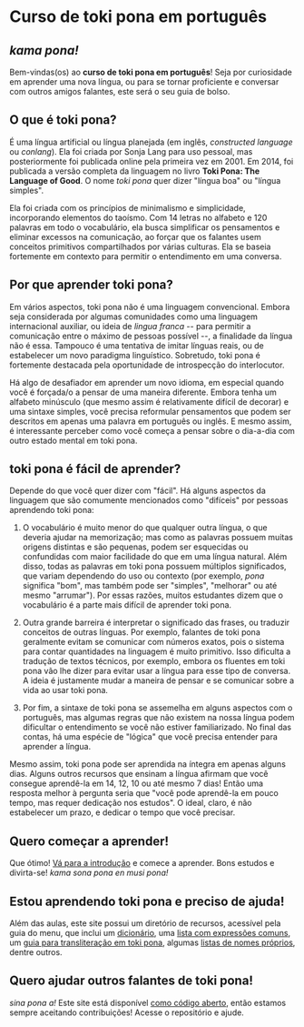 # Curso de toki pona em português

## _kama pona!_

Bem-vindas(os) ao **curso de toki pona em português**! Seja por curiosidade em aprender uma nova língua, ou para se tornar proficiente e conversar com outros amigos falantes, este será o seu guia de bolso.

## O que é toki pona?

É uma língua artificial ou língua planejada (em inglês, _constructed language_ ou _conlang_). Ela foi criada por Sonja Lang para uso pessoal, mas posteriormente foi publicada online pela primeira vez em 2001. Em 2014, foi publicada a versão completa da linguagem no livro **Toki Pona: The Language of Good**. O nome _toki pona_ quer dizer "língua boa" ou "língua simples".

Ela foi criada com os princípios de minimalismo e simplicidade, incorporando elementos do taoísmo. Com 14 letras no alfabeto e 120 palavras em todo o vocabulário, ela busca simplificar os pensamentos e eliminar excessos na comunicação, ao forçar que os falantes usem conceitos primitivos compartilhados por várias culturas. Ela se baseia fortemente em contexto para permitir o entendimento em uma conversa.

## Por que aprender toki pona?

Em vários aspectos, toki pona não é uma linguagem convencional. Embora seja considerada por algumas comunidades como uma linguagem internacional auxiliar, ou ideia de _lingua franca_ -- para permitir a comunicação entre o máximo de pessoas possível --, a finalidade da língua não é essa. Tampouco é uma tentativa de imitar línguas reais, ou de estabelecer um novo paradigma linguístico. Sobretudo, toki pona é fortemente destacada pela oportunidade de introspecção do interlocutor.

Há algo de desafiador em aprender um novo idioma, em especial quando você é forçada/o a pensar de uma maneira diferente. Embora tenha um alfabeto minúsculo (que mesmo assim é relativamente difícil de decorar) e uma sintaxe simples, você precisa reformular pensamentos que podem ser descritos em apenas uma palavra em português ou inglês. E mesmo assim, é interessante perceber como você começa a pensar sobre o dia-a-dia com outro estado mental em toki pona.

## toki pona é fácil de aprender?

Depende do que você quer dizer com "fácil". Há alguns aspectos da linguagem que são comumente mencionados como "difíceis" por pessoas aprendendo toki pona:

1. O vocabulário é muito menor do que qualquer outra língua, o que deveria ajudar na memorização; mas como as palavras possuem muitas origens distintas e são pequenas, podem ser esquecidas ou confundidas com maior facilidade do que em uma língua natural. Além disso, todas as palavras em toki pona possuem múltiplos significados, que variam dependendo do uso ou contexto (por exemplo, _pona_ significa "bom", mas também pode ser "simples", "melhorar" ou até mesmo "arrumar"). Por essas razões, muitos estudantes dizem que o vocabulário é a parte mais difícil de aprender toki pona.

2. Outra grande barreira é interpretar o significado das frases, ou traduzir conceitos de outras línguas. Por exemplo, falantes de toki pona geralmente evitam se comunicar com números exatos, pois o sistema para contar quantidades na linguagem é muito primitivo. Isso dificulta a tradução de textos técnicos, por exemplo, embora os fluentes em toki pona vão lhe dizer para evitar usar a língua para esse tipo de conversa. A ideia é justamente mudar a maneira de pensar e se comunicar sobre a vida ao usar toki pona.

3. Por fim, a sintaxe de toki pona se assemelha em alguns aspectos com o português, mas algumas regras que não existem na nossa língua podem dificultar o entendimento se você não estiver familiarizado. No final das contas, há uma espécie de "lógica" que você precisa entender para aprender a língua.

Mesmo assim, toki pona pode ser aprendida na íntegra em apenas alguns dias. Alguns outros recursos que ensinam a língua afirmam que você consegue aprendê-la em 14, 12, 10 ou até mesmo 7 dias! Então uma resposta melhor à pergunta seria que "você pode aprendê-la em pouco tempo, mas requer dedicação nos estudos". O ideal, claro, é não estabelecer um prazo, e dedicar o tempo que você precisar.

## Quero começar a aprender!

Que ótimo! [Vá para a introdução](aulas/introducao.md) e comece a aprender. Bons estudos e divirta-se! _kama sona pona en musi pona!_

## Estou aprendendo toki pona e preciso de ajuda!

Além das aulas, este site possui um diretório de recursos, acessível pela guia do menu, que inclui um [dicionário](recursos/dicionario.md), uma [lista com expressões comuns](recursos/expressoes.md), um [guia para transliteração em toki pona](recursos/nomes-proprios.md), algumas [listas de nomes próprios](recursos/listas-nomes.md), dentre outros.

## Quero ajudar outros falantes de toki pona!

_sina pona a!_ Este site está disponível [como código aberto](https://github.com/EpicEric/tp-pt), então estamos sempre aceitando contribuições! Acesse o repositório e ajude.
